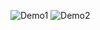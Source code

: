 ![Demo1](https://github.com/user-attachments/assets/bcc5e6ec-55f7-4f7a-8585-8daf6908f7b3)
![Demo2](https://github.com/user-attachments/assets/706e6ae0-8d5e-4e07-8c72-b7c53619df1d)
